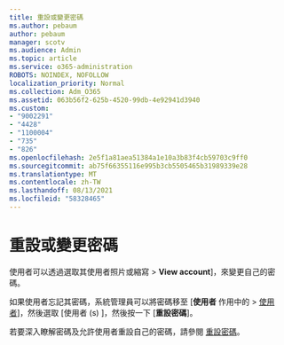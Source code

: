```yaml
---
title: 重設或變更密碼
ms.author: pebaum
author: pebaum
manager: scotv
ms.audience: Admin
ms.topic: article
ms.service: o365-administration
ROBOTS: NOINDEX, NOFOLLOW
localization_priority: Normal
ms.collection: Adm_O365
ms.assetid: 063b56f2-625b-4520-99db-4e92941d3940
ms.custom:
- "9002291"
- "4428"
- "1100004"
- "735"
- "826"
ms.openlocfilehash: 2e5f1a81aea51384a1e10a3b83f4cb59703c9ff0
ms.sourcegitcommit: ab75f66355116e995b3cb5505465b31989339e28
ms.translationtype: MT
ms.contentlocale: zh-TW
ms.lasthandoff: 08/13/2021
ms.locfileid: "58328465"
---
```

# <a name="reset-or-change-passwords"></a>重設或變更密碼

使用者可以透過選取其使用者照片或縮寫 > **View account**]，來變更自己的密碼。
  
如果使用者忘記其密碼，系統管理員可以將密碼移至 [**使用者** 作用中的  >  [使用者](https://portal.office.com/adminportal/home#/users)]，然後選取 [使用者 (s) ]，然後按一下 [**重設密碼**]。
  
若要深入瞭解密碼及允許使用者重設自己的密碼，請參閱 [重設密碼](https://docs.microsoft.com/microsoft-365/admin/add-users/reset-passwords)。

